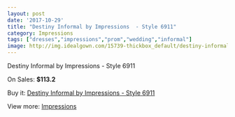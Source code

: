 ```yaml
---
layout: post
date: '2017-10-29'
title: "Destiny Informal by Impressions  - Style 6911"
category: Impressions
tags: ["dresses","impressions","prom","wedding","informal"]
image: http://img.idealgown.com/15739-thickbox_default/destiny-informal-by-impressions-style-6911.jpg
---
```

Destiny Informal by Impressions  - Style 6911

On Sales: **$113.2**
<a href="https://www.idealgown.com/en/impressions/6290-destiny-informal-by-impressions-style-6911.html"><amp-img layout="responsive" width="600" height="600" src="//img.idealgown.com/15739-thickbox_default/destiny-informal-by-impressions-style-6911.jpg" alt="Destiny Informal by Impressions  - Style 6911 0" /></a>

Buy it: [Destiny Informal by Impressions  - Style 6911](https://www.idealgown.com/en/impressions/6290-destiny-informal-by-impressions-style-6911.html "Destiny Informal by Impressions  - Style 6911")

View more: [Impressions](https://www.idealgown.com/en/91-impressions "Impressions")